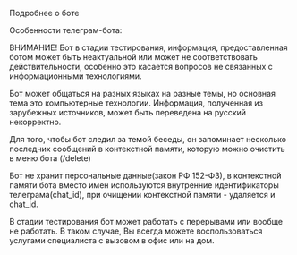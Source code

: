 Подробнее о боте

Особенности телеграм-бота:

ВНИМАНИЕ! Бот в стадии тестирования, информация, предоставленная ботом может быть неактуальной или может не соответствовать действительности, особенно это касается вопросов не связанных с информационными технологиями.

Бот может общаться на разных языках на разные темы, но основная тема это компьютерные технологии. Информация, полученная из зарубежных источников, может быть переведена на русский некорректно. 

Для того, чтобы бот следил за темой беседы, он запоминает несколько последних сообщений в контекстной памяти, которую можно очистить в меню бота (/delete)

Бот не хранит персональные данные(закон РФ 152-ФЗ), в контекстной памяти бота вместо имен используются внутренние идентификаторы телеграма(chat_id), при очищении контекстной памяти - удаляется и chat_id.

В стадии тестирования бот может работать с перерывами или вообще не работать. В таком случае, Вы всегда можете воспользоваться услугами специалиста с вызовом в офис или на дом.



